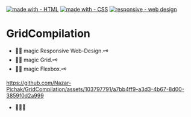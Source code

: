 [![made with - HTML](https://img.shields.io/static/v1?label=made+with&message=HTML&color=2ea44f&logo=html5)](https://developer.mozilla.org/en-US/docs/Web/HTML)
[![made with - CSS](https://img.shields.io/static/v1?label=made+with&message=CSS&color=2ea44f&logo=css3&logoColor=blue)](https://developer.mozilla.org/en-US/docs/Web/CSS)
[![responsive - web design](https://img.shields.io/static/v1?label=responsive&message=web+design&color=black&logo=mdnwebdocs&logoColor=violet)](https://developer.mozilla.org/en-US/)
# GridCompilation

- 🧙‍♂️ magic Responsive Web-Design.🗝️
- 🧙‍♂️ magic Grid.🗝️
- 🧙‍♂️ magic Flexbox.🗝️

https://github.com/Nazar-Pichak/GridCompilation/assets/103797791/a7bb4ff9-a3d3-4b67-8d00-3859f0d2a999


- 💫💫💫

